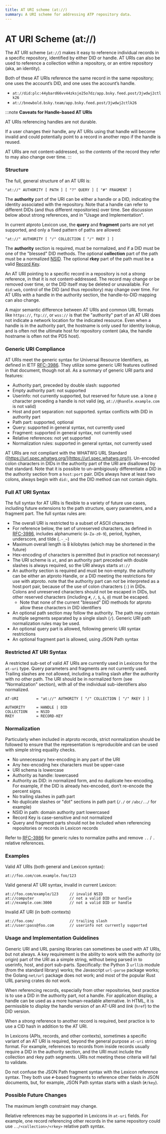 ```yaml
---
title: AT URI scheme (at://)
summary: A URI scheme for addressing ATP repository data.
---
```


# AT URI Scheme (at://)

The AT URI scheme (`at://`) makes it easy to reference individual records in a specific repository, identified by either DID or handle. AT URIs can also be used to reference a collection within a repository, or an entire repository (aka, an identity).

Both of these AT URIs reference the same record in the same repository; one uses the account’s DID, and one uses the account’s handle.

- `at://did:plc:44ybard66vv44zksje25o7dz/app.bsky.feed.post/3jwdwj2ctlk26`
- `at://bnewbold.bsky.team/app.bsky.feed.post/3jwdwj2ctlk26`

:::note
**Caveats for Handle-based AT URIs**
 
AT URIs referencing handles are not durable.
 
If a user changes their handle, any AT URIs using that handle will become invalid and could potentially point to a record in another repo if the handle is reused.

AT URIs are not content-addressed, so the _contents_ of the record they refer to may also change over time.
:::

### Structure

The full, general structure of an AT URI is:

```text
"at://" AUTHORITY [ PATH ] [ "?" QUERY ] [ "#" FRAGMENT ]
```

The **authority** part of the URI can be either a handle or a DID, indicating the identity associated with the repository. Note that a handle can refer to different DIDs (and thus different repositories) over time. See discussion below about strong references, and in "Usage and Implementation".

In current atproto Lexicon use, the **query** and **fragment** parts are not yet supported, and only a fixed pattern of paths are allowed:

```text
"at://" AUTHORITY [ "/" COLLECTION [ "/" RKEY ] ]
```

The **authority** section is required, must be normalized, and if a DID must be one of the "blessed" DID methods. The optional **collection** part of the path must be a normalized [NSID](./nsid). The optional **rkey** part of the path must be a valid [Record Key](./record-key).

An AT URI pointing to a specific record in a repository is not a *strong* reference, in that it is not content-addressed. The record may change or be removed over time, or the DID itself may be deleted or unavailable. For `did:web`, control of the DID (and thus repository) may change over time. For AT URIs with a handle in the authority section, the handle-to-DID mapping can also change.

A major semantic difference between AT URIs and common URL formats like `https://`, `ftp://`, or `wss://` is that the "authority" part of an AT URI does not indicate a network location for the indicated resource. Even when a handle is in the authority part, the hostname is only used for identity lookup, and is often not the ultimate host for repository content (aka, the handle hostname is often not the PDS host).

### Generic URI Compliance

AT URIs meet the generic syntax for Universal Resource Identifiers, as defined in IETF [RFC-3986](https://www.rfc-editor.org/rfc/rfc3986). They utilize some generic URI features outlined in that document, though not all. As a summary of generic URI parts and features:

- Authority part, preceded by double slash: supported
- Empty authority part: not supported
- Userinfo: not currently supported, but reserved for future use. a lone `@` character preceding a handle is not valid (eg, `at://@handle.example.com` is not valid)
- Host and port separation: not supported. syntax conflicts with DID in authority part
- Path part: supported, optional
- Query: supported in general syntax, not currently used
- Fragment: supported in general syntax, not currently used
- Relative references: not yet supported
- Normalization rules: supported in general syntax, not currently used

AT URIs are not compliant with the WHATWG URL Standard ([https://url.spec.whatwg.org/](https://url.spec.whatwg.org/)). Un-encoded colon characters in DIDs in the authority part of the URI are disallowed by that standard. Note that it is possible to un-ambigiously differentiate a DID in the authority section from a `host:port` pair. DIDs always have at least two colons, always begin with `did:`, and the DID method can not contain digits.

### Full AT URI Syntax

The full syntax for AT URIs is flexible to a variety of future use cases, including future extensions to the path structure, query parameters, and a fragment part. The full syntax rules are:

- The overall URI is restricted to a subset of ASCII characters
- For reference below, the set of unreserved characters, as defined in [RFC-3986](https://www.rfc-editor.org/rfc/rfc3986), includes alphanumeric (`A-Za-z0-9`), period, hyphen, underscore, and tilde (`.-_~`)
- Maximum overall length is 8 kilobytes (which may be shortened in the future)
- Hex-encoding of characters is permitted (but in practice not necessary)
- The URI scheme is `at`, and an authority part preceded with double slashes is always required, so the URI always starts `at://`
- An authority section is required and must be non-empty. the authority can be either an atproto Handle, or a DID meeting the restrictions for use with atproto. note that the authority part can *not* be interpreted as a host:port pair, because of the use of colon characters (`:`) in DIDs. Colons and unreserved characters should not be escaped in DIDs, but other reserved characters (including `#`, `/`, `$`, `&`, `@`) must be escaped.
    - Note that none of the current "blessed" DID methods for atproto allow these characters in DID identifiers
- An optional path section may follow the authority. The path may contain multiple segments separated by a single slash (`/`). Generic URI path normalization rules may be used.
- An optional query part is allowed, following generic URI syntax restrictions
- An optional fragment part is allowed, using JSON Path syntax


### Restricted AT URI Syntax

A restricted sub-set of valid AT URIs are currently used in Lexicons for the `at-uri` type. Query parameters and fragments are not currently used. Trailing slashes are not allowed, including a trailing slash after the authority with no other path. The URI should be in normalized form (see "Normalization" section), with all of the individual sub-identifiers also normalized.

```text
AT-URI        = "at://" AUTHORITY [ "/" COLLECTION [ "/" RKEY ] ]

AUTHORITY     = HANDLE | DID
COLLECTION    = NSID
RKEY          = RECORD-KEY
```


### Normalization

Particularly when included in atproto records, strict normalization should be followed to ensure that the representation is reproducible and can be used with simple string equality checks.

- No unnecessary hex-encoding in any part of the URI
- Any hex-encoding hex characters must be upper-case
- URI schema is lowercase
- Authority as handle: lowercased
- Authority as DID: in normalized form, and no duplicate hex-encoding. For example, if the DID is already hex-encoded, don’t re-encode the percent signs.
- No trailing slashes in path part
- No duplicate slashes or "dot" sections in path part (`/./` or `/abc/../` for example)
- NSID in path: domain authority part lowercased
- Record Key is case-sensitive and not normalized
- Query and fragment parts should not be included when referencing repositories or records in Lexicon records

Refer to [RFC-3986](https://www.rfc-editor.org/rfc/rfc3986) for generic rules to normalize paths and remove `..` / `.` relative references.


### Examples

Valid AT URIs (both general and Lexicon syntax):

```text
at://foo.com/com.example.foo/123
```

Valid general AT URI syntax, invalid in current Lexicon:

```text
at://foo.com/example/123     // invalid NSID
at://computer                // not a valid DID or handle
at://example.com:3000        // not a valid DID or handle
```

Invalid AT URI (in both contexts)

```text
at://foo.com/                // trailing slash
at://user:pass@foo.com       // userinfo not currently supported
```


### Usage and Implementation Guidelines

Generic URI and URL parsing libraries can sometimes be used with AT URIs, but not always. A key requirement is the ability to work with the authority (or origin) part of the URI as a simple string, without being parsed in to userinfo, host, and port sub-parts. Specifically: the Python 3 `urllib` module (from the standard library) works; the Javascript `url-parse` package works; the Golang `net/url` package does not work; and most of the popular Rust URL parsing crates do not work.

When referencing records, especially from other repositories, best practice is to use a DID in the authority part, not a handle. For application display, a handle can be used as a more human-readable alternative. In HTML, it is permissible to *display* the handle version of an AT-URI and *link* (`href`) to the DID version.

When a *strong* reference to another record is required, best practice is to use a CID hash in addition to the AT URI.

In Lexicons (APIs, records, and other contexts), sometimes a specific variant of an AT URI is required, beyond the general purpose `at-uri` string format. For example, references to records from inside records usually require a DID in the authority section, and the URI must include the collection and rkey path segments. URIs not meeting these criteria will fail to validate.

Do not confuse the JSON Path fragment syntax with the Lexicon reference syntax. They both use `#`-based fragments to reference other fields in JSON documents, but, for example, JSON Path syntax starts with a slash (`#/key`).


### Possible Future Changes

The maximum length constraint may change.

Relative references may be supported in Lexicons in `at-uri` fields. For example, one record referencing other records in the same repository could use `../<collection>/<rkey>` relative path syntax.
